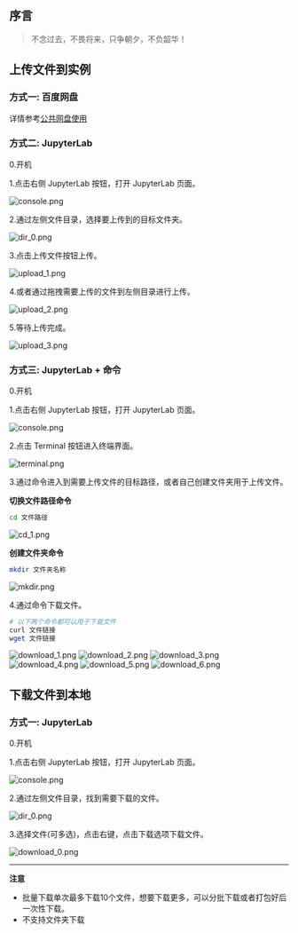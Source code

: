 ## 序言
> 不念过去，不畏将来，只争朝夕，不负韶华！

## 上传文件到实例
### 方式一: 百度网盘

详情参考[公共网盘使用](https://onethingai.com/docs/cloud_drive/)

### 方式二: JupyterLab

0.开机

1.点击右侧 JupyterLab 按钮，打开 JupyterLab 页面。

![console.png](alchemy%2Fimages%2Fconsole.png)

2.通过左侧文件目录，选择要上传到的目标文件夹。

![dir_0.png](images%2Fdir_0.png)

3.点击上传文件按钮上传。

![upload_1.png](images%2Fupload_1.png)

4.或者通过拖拽需要上传的文件到左侧目录进行上传。

![upload_2.png](images%2Fupload_2.png)

5.等待上传完成。

![upload_3.png](images%2Fupload_3.png)

### 方式三: JupyterLab + 命令

0.开机

1.点击右侧 JupyterLab 按钮，打开 JupyterLab 页面。

![console.png](alchemy%2Fimages%2Fconsole.png)

2.点击 Terminal 按钮进入终端界面。

![terminal.png](alchemy%2Fimages%2Fterminal.png)

3.通过命令进入到需要上传文件的目标路径，或者自己创建文件夹用于上传文件。

**切换文件路径命令**

```bash
cd 文件路径
```

![cd_1.png](alchemy%2Fimages%2Fcd_1.png)

**创建文件夹命令**

```bash
mkdir 文件夹名称
```

![mkdir.png](alchemy%2Fimages%2Fmkdir.png)

4.通过命令下载文件。

```bash
# 以下两个命令都可以用于下载文件
curl 文件链接
wget 文件链接
```
![download_1.png](images%2Fdownload_1.png)
![download_2.png](images%2Fdownload_2.png)
![download_3.png](images%2Fdownload_3.png)
![download_4.png](images%2Fdownload_4.png)
![download_5.png](images%2Fdownload_5.png)
![download_6.png](images%2Fdownload_6.png)

## 下载文件到本地
### 方式一: JupyterLab

0.开机

1.点击右侧 JupyterLab 按钮，打开 JupyterLab 页面。

![console.png](alchemy%2Fimages%2Fconsole.png)

2.通过左侧文件目录，找到需要下载的文件。

![dir_0.png](images%2Fdir_0.png)

3.选择文件(可多选)，点击右键，点击下载选项下载文件。

![download_0.png](images%2Fdownload_0.png)

---
**注意**

+ 批量下载单次最多下载10个文件，想要下载更多，可以分批下载或者打包好后一次性下载。
+ 不支持文件夹下载



